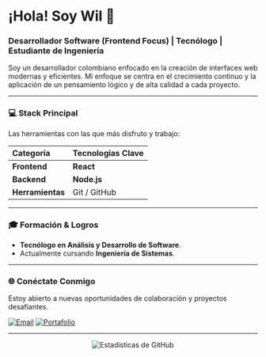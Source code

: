 # ¡Hola! Soy Wil 👋

### Desarrollador Software (Frontend Focus) | Tecnólogo | Estudiante de Ingeniería

Soy un desarrollador colombiano enfocado en la creación de interfaces web modernas y eficientes. Mi enfoque se centra en el crecimiento continuo y la aplicación de un pensamiento lógico y de alta calidad a cada proyecto.

---

### 💻 Stack Principal

Las herramientas con las que más disfruto y trabajo:

| Categoría | Tecnologías Clave |
| :--- | :--- |
| **Frontend** | **React** | **Astro** | **Tailwind CSS** |
| **Backend** | **Node.js** | **Laravel** | PostgreSQL / MySQL |
| **Herramientas** | Git / GitHub | VS Code | Vercel / Netlify |

---

### 🎓 Formación & Logros

* **Tecnólogo en Análisis y Desarrollo de Software**.
* Actualmente cursando **Ingeniería de Sistemas**.

---

### 🌐 Conéctate Conmigo

Estoy abierto a nuevas oportunidades de colaboración y proyectos desafiantes.

[![Email](https://img.shields.io/badge/Email-D14836?style=for-the-badge&logo=gmail&logoColor=white)](mailto:wilfram2005@gmail.com)
[![Portafolio](https://img.shields.io/badge/Portafolio-000000?style=for-the-badge&logo=vercel&logoColor=white)](https://portfolio-eight-eta-41.vercel.app/)

---
<p align="center">
  <img src="https://github-readme-stats.vercel.app/api?username=Wilfram&show_icons=true&theme=buefy&hide_rank=true" alt="Estadísticas de GitHub" />
</p>
